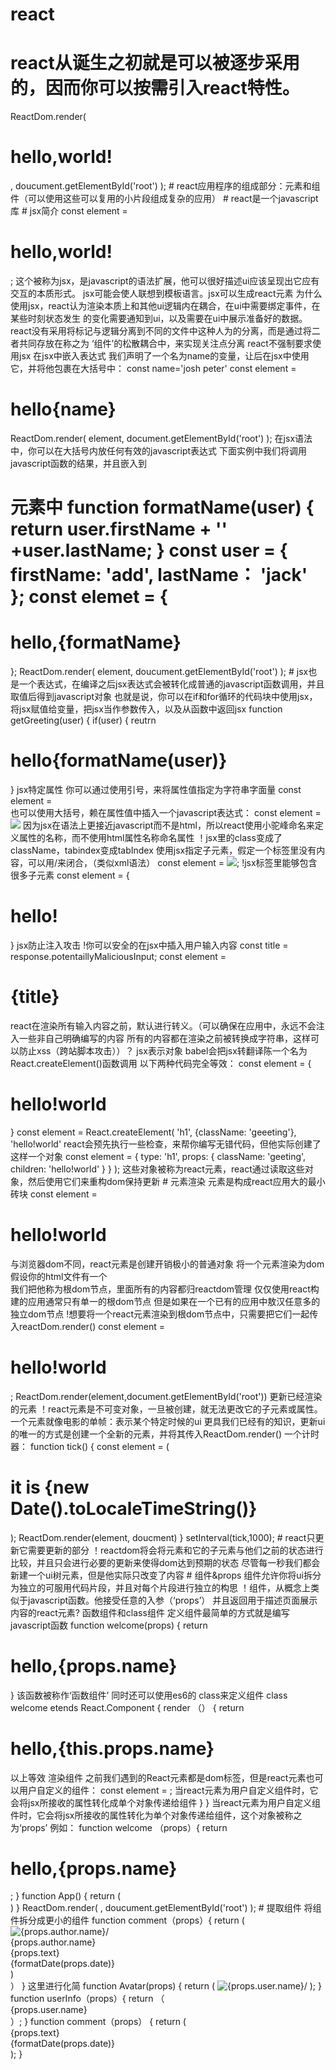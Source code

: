 # react
# react从诞生之初就是可以被逐步采用的，因而你可以按需引入react特性。
ReactDom.render(
<h1>hello,world!</h1>,
doucument.getElementById('root')
);
# react应用程序的组成部分：元素和组件（可以使用这些可以复用的小片段组成复杂的应用）
# react是一个javascript库
# jsx简介
const element = <h1>hello,world!</h1>;
这个被称为jsx，是javascript的语法扩展，他可以很好描述ui应该呈现出它应有交互的本质形式。
jsx可能会使人联想到模板语言。jsx可以生成react元素
为什么使用jsx，react认为渲染本质上和其他ui逻辑内在耦合，在ui中需要绑定事件，在某些时刻状态发生
的变化需要通知到ui，以及需要在ui中展示准备好的数据。
react没有采用将标记与逻辑分离到不同的文件中这种人为的分离，而是通过将二者共同存放在称之为
‘组件’的松散耦合中，来实现关注点分离
react不强制要求使用jsx
在jsx中嵌入表达式
我们声明了一个名为name的变量，让后在jsx中使用它，并将他包裹在大括号中：
const name='josh peter'
const element = <h1>hello{name}</h1>
ReactDom.render(
element,
document.getElementById('root')
);
在jsx语法中，你可以在大括号内放任何有效的javascript表达式
下面实例中我们将调用javascript函数的结果，并且嵌入到<h1>元素中
function formatName(user) {
  return user.firstName + '' +user.lastName;
}
const user = {
  firstName: 'add',
  lastName： 'jack'
};
const elemet = {
  <h1>
  hello,{formatName}
  </h1>
};
ReactDom.render(
  element,
  doucument.getElementById('root')
);
# jsx也是一个表达式，在编译之后jsx表达式会被转化成普通的javascript函数调用，并且取值后得到javascript对象
也就是说，你可以在if和for循环的代码块中使用jsx，将jsx赋值给变量，把jsx当作参数传入，以及从函数中返回jsx
function getGreeting(user) {
 if(user) {
   reutrn <h1>hello{formatName(user)}</h1>
 }
 jsx特定属性
 你可以通过使用引号，来将属性值指定为字符串字面量
 const element = <div tabIndex="0"></div>
 也可以使用大括号，赖在属性值中插入一个javascript表达式：
 const element = <img src={user.avatarUrl}></img>
 因为jsx在语法上更接近javascript而不是html，所以react使用小驼峰命名来定义属性的名称，而不使用html属性名称命名属性
 ！jsx里的class变成了className，tabindex变成tabIndex
 使用jsx指定子元素，假定一个标签里没有内容，可以用/来闭合，（类似xml语法）
 const element = <img src={user.avatarUrl}/>;
 !jsx标签里能够包含很多子元素
 const element = {
  <div>
  <h1>hello!
  </h1>
  </div>
 }
 jsx防止注入攻击
 !你可以安全的在jsx中插入用户输入内容
 const title = response.potentaillyMaliciousInput;
 const element = <h1>{title}</h1>
 react在渲染所有输入内容之前，默认进行转义。（可以确保在应用中，永远不会注入一些非自己明确编写的内容
 所有的内容都在渲染之前被转换成字符串，这样可以防止xss（跨站脚本攻击））？
 jsx表示对象
 babel会把jsx转翻译陈一个名为React.createElement()函数调用
 以下两种代码完全等效：
 const element = {
   <h1 className="geeeting">
   hello!world
   </h1>
 }
 const element = React.createElement(
 'h1',
 {className: 'geeeting'},
 'hello!world'
 react会预先执行一些检查，来帮你编写无错代码，但他实际创建了这样一个对象
 const element = {
 type: 'h1',
 props: {
   className: 'geeting',
   children: 'hello!world'
 }
 }
 );
 这些对象被称为react元素，react通过读取这些对象，然后使用它们来重构dom保持更新
 # 元素渲染
 元素是构成react应用大的最小砖块
 const element = <h1>hello!world</h1>
 与浏览器dom不同，react元素是创建开销极小的普通对象
 将一个元素渲染为dom
 假设你的html文件有一个<div>
 <div id="root"></div>
 我们把他称为根dom节点，里面所有的内容都归reactdom管理
 仅仅使用react构建的应用通常只有单一的根dom节点
 但是如果在一个已有的应用中敖汉任意多的独立dom节点
 !想要将一个react元素渲染到根dom节点中，只需要把它们一起传入reactDom.render()
 const element = <h1>hello!world</h1>;
 ReactDom.render(element,document.getElementById('root'))
 更新已经渲染的元素
 ！react元素是不可变对象，一旦被创建，就无法更改它的子元素或属性。一个元素就像电影的单帧：表示某个特定时候的ui
 更具我们已经有的知识，更新ui的唯一的方式是创建一个全新的元素，并将其传入ReactDom.render()
 一个计时器：
 function tick() {
   const element = (
   <div>
     <h1>
     it is {new Date().toLocaleTimeString()}
     </h1>
   </div>
   );
   ReactDom.render(element, doucment)
 }
setInterval(tick,1000);
# react只更新它需要更新的部分
！reactdom将会将元素和它的子元素与他们之前的状态进行比较，并且只会进行必要的更新来使得dom达到预期的状态
尽管每一秒我们都会新建一个ui树元素，但是他实际只改变了内容
# 组件&props
组件允许你将ui拆分为独立的可服用代码片段，并且对每个片段进行独立的构思
！组件，从概念上类似于javascript函数。他接受任意的入参（‘props’）
并且返回用于描述页面展示内容的react元素?
函数组件和class组件
  定义组件最简单的方式就是编写javascript函数
  function welcome(props) {
    return <h1>hello,{props.name}</h1>
  }
  该函数被称作‘函数组件’
  同时还可以使用es6的 class来定义组件
  class welcome etends React.Component {
    render （） {
  return <h1>hello,{this.props.name}</h1>
  以上等效
  渲染组件
  之前我们遇到的React元素都是dom标签，但是react元素也可以用户自定义的组件：
  const element = <Welcome name="Sara"/>;
  当react元素为用户自定义组件时，它会将jsx所接收的属性转化成单个对象传递给组件
  }
  }
  当react元素为用户自定义组件时，它会将jsx所接收的属性转化为单个对象传递给组件，这个对象被称之为‘props’
  例如：
  function welcome （props）{
  return <h1>hello,{props.name}</h1>;
  }
  function App() {
    return (
     <div>
       <welcome name="sara" />
       <welcome name="cindy" />
       <welcome name="add" />
      </div>
  )
  }
  ReactDom.render(
  <App />,
  doucument.getElementById('root')
  );
  # 提取组件
  将组件拆分成更小的组件
  function comment（props）{
    return (
   <div className="comment">
     <div className="userInfo">
       <img className="Avatar"
            src={props.author.avatarUrl}
            alt={props.author.name}/>
       <div className="userInfo-name">
         {props.author.name}
       </div>
     </div>
     <div className="Comment-date">
       {props.text}
     </div>
     <div className="Comment-date">
       {formatDate(props.date)}
     </div>
   </div>
  )
  <div> 
  </div>
  ）
  }
  这里进行化简
  function Avatar(props) {
    return (
      <img className="Avatar" 
           src={props.user.avatarUrl}
           alt={props.user.name}/>
    );
  }
  function userInfo（props）{
    return （
      <div class="UserInfo">
        <Avatar user="props.user"/>
        <div className="UserInfo-name">
          {props.user.name}
        </div>
  </div>
    ）;
  }
  function comment（props） {
    return (
      <div className="comment">
        <userInfo user={props.author}/>
         <div className="Comment-date">
           {props.text}
         </div>
         <div className="Comment-date">
           {formatDate(props.date)}
         </div>
        </div>
    );
  }
